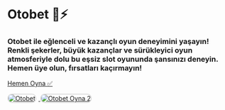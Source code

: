 <h1>Otobet 🍭⚡️</h1>
<h3>Otobet ile eğlenceli ve kazançlı oyun deneyimini yaşayın! Renkli şekerler, büyük kazançlar ve sürükleyici oyun atmosferiyle dolu bu eşsiz slot oyununda şansınızı deneyin. Hemen üye olun, fırsatları kaçırmayın!</h3>

<p>
    <a href="https://denemebonusuu.site/">Hemen Oyna ✅</a>
</p>

<a href="https://denemebonusuu.site/" title="Otobet Oyna">
    <img src="https://i.ibb.co/YjtLwQ8/cats.jpg" alt="Otobet" style="max-width: 48%; border: 2px solid #ddd; border-radius: 10px; margin-right: 1%;">
</a>
<a href="https://denemebonusuu.site/" title="Otobet Giriş">
    <img src="https://i.ibb.co/VHdrjnQ/df.jpg" alt="Otobet Oyna 2" style="max-width: 48%; border: 2px solid #ddd; border-radius: 10px;">
</a>

